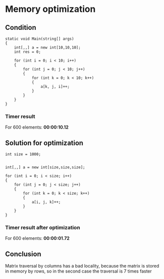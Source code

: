 # Memory optimization
## Condition
```
static void Main(string[] args)
{
    int[,,] a = new int[10,10,10];
    int res = 0;

    for (int i = 0; i < 10; i++)
    {
        for (int j = 0; j < 10; j++)
        {
            for (int k = 0; k < 10; k++)
            {
                a[k, j, i]++;
            }
        }
    }
}
```
### Timer result

For 600 elements:
**00:00:10.12**

## Solution for optimization
```
int size = 1000;
            
            
int[,,] a = new int[size,size,size];

for (int i = 0; i < size; i++)
{
    for (int j = 0; j < size; j++)
    {
        for (int k = 0; k < size; k++)
        {
            a[i, j, k]++;
        }
    }
}
```
### Timer result after optimization

For 600 elements:
**00:00:01.72**

## Conclusion

Matrix traversal by columns has a bad locality, because the matrix is stored in memory by rows, so in the second case the traversal is 7 times faster

